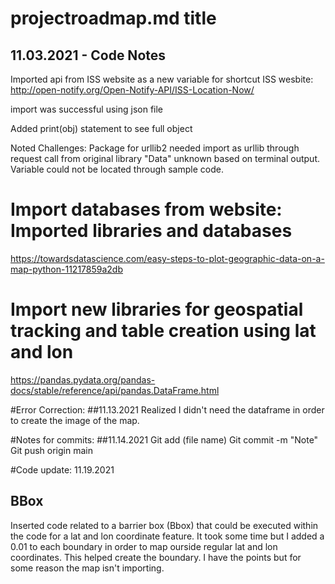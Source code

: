 #  projectroadmap.md title
## 11.03.2021 - Code Notes

Imported api from ISS website as a new variable for shortcut
ISS wesbite: http://open-notify.org/Open-Notify-API/ISS-Location-Now/

import was successful using json file

Added print(obj) statement to see full object

Noted Challenges: Package for urllib2 needed import as urllib through request call from original library
"Data" unknown based on terminal output. Variable could not be located through sample code. 

# Import databases from website: Imported libraries and databases
https://towardsdatascience.com/easy-steps-to-plot-geographic-data-on-a-map-python-11217859a2db

# Import new libraries for geospatial tracking and table creation using lat and lon
https://pandas.pydata.org/pandas-docs/stable/reference/api/pandas.DataFrame.html

#Error Correction: 
##11.13.2021
Realized I didn't need the dataframe in order to create the image of the map.

#Notes for commits: 
##11.14.2021
    Git add (file name)
    Git commit -m "Note"
    Git push origin main

#Code update: 11.19.2021
## BBox
Inserted code related to a barrier box (Bbox) that could be executed within the code for a lat and lon coordinate feature. It took some time but I added a 0.01 to each boundary in order to map ourside regular lat and lon coordinates. This helped create the boundary. I have the points but for some reason the map isn't importing.
